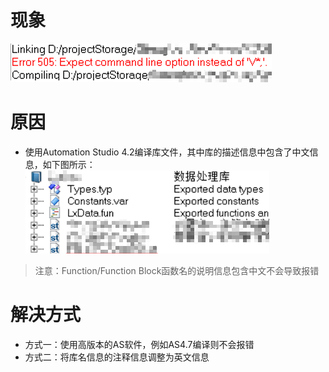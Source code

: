 # 现象
![](FILES/505%20Expect%20command%20line%20option%20instead%20of%20Name/image-20230217010334901.png)
# 原因
- 使用Automation Studio 4.2编译库文件，其中库的描述信息中包含了中文信息，如下图所示：
![](FILES/505%20Expect%20command%20line%20option%20instead%20of%20Name/image-20230217010434153.png)
> 注意：Function/Function Block函数名的说明信息包含中文不会导致报错

# 解决方式
- 方式一：使用高版本的AS软件，例如AS4.7编译则不会报错
- 方式二：将库名信息的注释信息调整为英文信息

